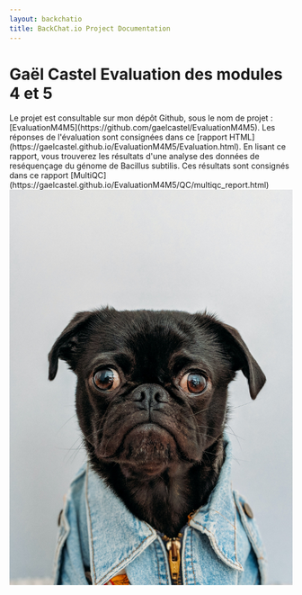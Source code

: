 ```yaml
---
layout: backchatio
title: BackChat.io Project Documentation
---
```

Gaël Castel Evaluation des modules 4 et 5
=========================
<body>
Le projet est consultable sur mon dépôt Github, sous le nom de projet : [EvaluationM4M5](https://github.com/gaelcastel/EvaluationM4M5).
Les réponses de l'évaluation sont consignées dans ce [rapport HTML](https://gaelcastel.github.io/EvaluationM4M5/Evaluation.html).
En lisant ce rapport, vous trouverez les résultats d'une analyse des données de reséquençage du génome de Bacillus subtilis. Ces résultats sont consignés dans ce rapport [MultiQC](https://gaelcastel.github.io/EvaluationM4M5/QC/multiqc_report.html) 


  <img class="bg" src="./images/wouf.jpg" />
</body>